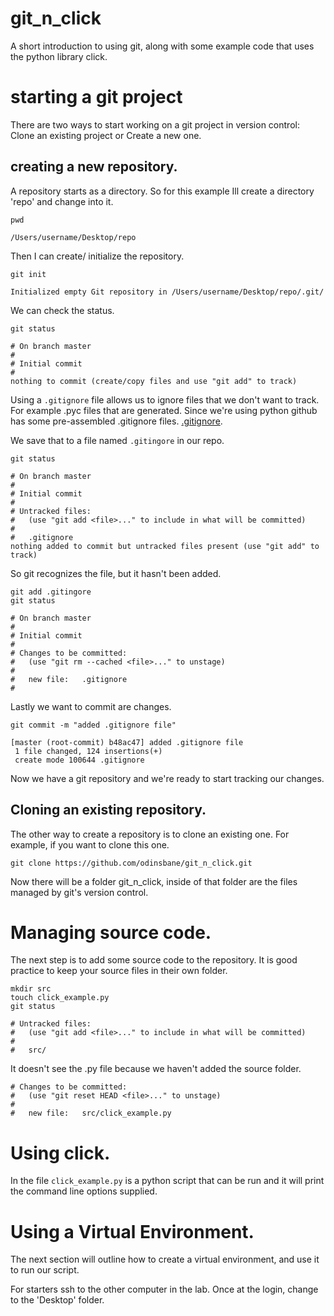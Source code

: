 # git_n_click
A short introduction to using git, along with some example code that uses the python library click.

# starting a git project

There are two ways to start working on a git project in version control:
Clone an existing project or Create a new one. 

## creating a new repository.

A repository starts as a directory. So for this example Ill create a 
directory 'repo' and change into it.

    pwd

```console
/Users/username/Desktop/repo
```
    
Then I can create/ initialize the repository.

    git init
```console
Initialized empty Git repository in /Users/username/Desktop/repo/.git/
```    
We can check the status.

    git status

```console
# On branch master
#
# Initial commit
#
nothing to commit (create/copy files and use "git add" to track)
```
Using a `.gitignore` file allows us to ignore files that we don't want to
track. For example .pyc files that are generated. Since we're using 
python github has some pre-assembled .gitignore files. 
[.gitignore](https://github.com/github/gitignore/blob/master/Python.gitignore).

We save that to a file named `.gitingore` in our repo.

    git status

```console
# On branch master
#
# Initial commit
#
# Untracked files:
#   (use "git add <file>..." to include in what will be committed)
#
#	.gitignore
nothing added to commit but untracked files present (use "git add" to track)
```

So git recognizes the file, but it hasn't been added.

    git add .gitingore
    git status

```console
# On branch master
#
# Initial commit
#
# Changes to be committed:
#   (use "git rm --cached <file>..." to unstage)
#
#	new file:   .gitignore
#
```

Lastly we want to commit are changes.

    git commit -m "added .gitignore file"
    
```console
[master (root-commit) b48ac47] added .gitignore file
 1 file changed, 124 insertions(+)
 create mode 100644 .gitignore
```

Now we have a git repository and we're ready to start tracking our changes.

## Cloning an existing repository.

The other way to create a repository is to clone an existing one. For 
example, if you want to clone this one.

    git clone https://github.com/odinsbane/git_n_click.git
    
Now there will be a folder git_n_click, inside of that folder are the 
files managed by git's version control.

# Managing source code.

The next step is to add some source code to the repository. It is good
practice to keep your source files in their own folder.

    mkdir src
    touch click_example.py
    git status
    
```console
# Untracked files:
#   (use "git add <file>..." to include in what will be committed)
#
#	src/
```

It doesn't see the .py file because we haven't added the source folder.

```console
# Changes to be committed:
#   (use "git reset HEAD <file>..." to unstage)
#
#	new file:   src/click_example.py
```
    
# Using click.

In the file `click_example.py` is a python script that can be run and
it will print the command line options supplied.

# Using a Virtual Environment.

The next section will outline how to create a virtual environment, and
use it to run our script.

For starters ssh to the other computer in the lab. Once at the login, 
change to the 'Desktop' folder. 

